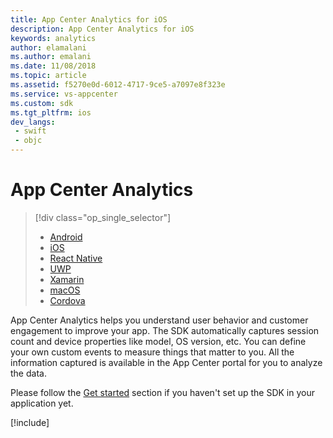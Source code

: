 ```yaml
---
title: App Center Analytics for iOS
description: App Center Analytics for iOS
keywords: analytics
author: elamalani
ms.author: emalani
ms.date: 11/08/2018
ms.topic: article
ms.assetid: f5270e0d-6012-4717-9ce5-a7097e8f323e
ms.service: vs-appcenter
ms.custom: sdk
ms.tgt_pltfrm: ios
dev_langs:  
 - swift
 - objc
---
```


# App Center Analytics

> [!div  class="op_single_selector"]
> * [Android](android.md)
> * [iOS](ios.md)
> * [React Native](react-native.md)
> * [UWP](uwp.md)
> * [Xamarin](xamarin.md)
> * [macOS](macos.md)
> * [Cordova](cordova.md)

App Center Analytics helps you understand user behavior and customer engagement to improve your app. The SDK automatically captures session count and device properties like model, OS version, etc. You can define your own custom events to measure things that matter to you. All the information captured is available in the App Center portal for you to analyze the data.

Please follow the [Get started](~/sdk/getting-started/ios.md) section if you haven't set up the SDK in your application yet.

[!include[](apple-common-methods.md)]
